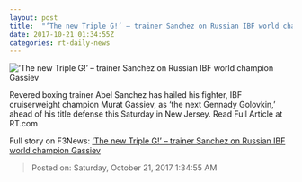 ```yaml
---
layout: post
title:  "‘The new Triple G!’ – trainer Sanchez on Russian IBF world champion Gassiev"
date: 2017-10-21 01:34:55Z
categories: rt-daily-news
---
```


![‘The new Triple G!’ – trainer Sanchez on Russian IBF world champion Gassiev](https://cdni.rt.com/files/2017.10/article/59ea362dfc7e93ee418b4567.jpg)

Revered boxing trainer Abel Sanchez has hailed his fighter, IBF cruiserweight champion Murat Gassiev, as ‘the next Gennady Golovkin,’ ahead of his title defense this Saturday in New Jersey. Read Full Article at RT.com


Full story on F3News: [‘The new Triple G!’ – trainer Sanchez on Russian IBF world champion Gassiev](http://www.f3nws.com/n/XhjaPE)

> Posted on: Saturday, October 21, 2017 1:34:55 AM
